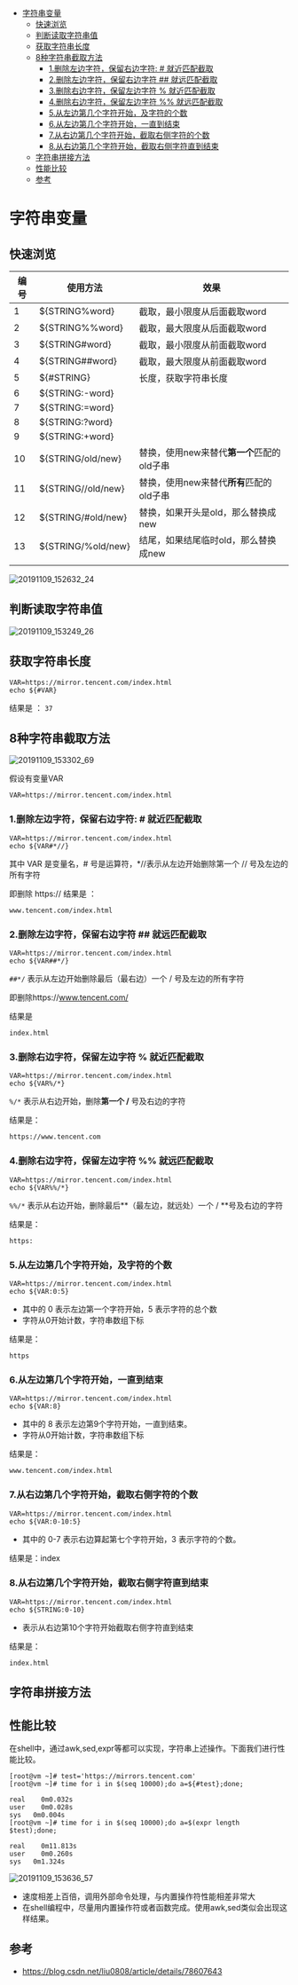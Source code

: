 <!-- MDTOC maxdepth:6 firsth1:1 numbering:0 flatten:0 bullets:1 updateOnSave:1 -->

- [字符串变量](#字符串变量)   
   - [快速浏览](#快速浏览)   
   - [判断读取字符串值](#判断读取字符串值)   
   - [获取字符串长度](#获取字符串长度)   
   - [8种字符串截取方法](#8种字符串截取方法)   
      - [1.删除左边字符，保留右边字符: # 就近匹配截取](#1删除左边字符，保留右边字符-#-就近匹配截取)   
      - [2.删除左边字符，保留右边字符 ## 就远匹配截取](#2删除左边字符，保留右边字符-##-就远匹配截取)   
      - [3.删除右边字符，保留左边字符 % 就近匹配截取](#3删除右边字符，保留左边字符-%-就近匹配截取)   
      - [4.删除右边字符，保留左边字符 %% 就远匹配截取](#4删除右边字符，保留左边字符-%%-就远匹配截取)   
      - [5.从左边第几个字符开始，及字符的个数](#5从左边第几个字符开始，及字符的个数)   
      - [6.从左边第几个字符开始，一直到结束](#6从左边第几个字符开始，一直到结束)   
      - [7.从右边第几个字符开始，截取右侧字符的个数](#7从右边第几个字符开始，截取右侧字符的个数)   
      - [8.从右边第几个字符开始，截取右侧字符直到结束](#8从右边第几个字符开始，截取右侧字符直到结束)   
   - [字符串拼接方法](#字符串拼接方法)   
   - [性能比较](#性能比较)   
   - [参考](#参考)   

<!-- /MDTOC -->
# 字符串变量

## 快速浏览

| 编号 | 使用方法           | 效果                                       |
| ---- | ------------------ | ------------------------------------------ |
| 1    | ${STRING%word}     | 截取，最小限度从后面截取word                     |
| 2    | ${STRING%%word}    | 截取，最大限度从后面截取word                     |
| 3    | ${STRING#word}     | 截取，最小限度从前面截取word                     |
| 4    | ${STRING##word}    | 截取，最大限度从前面截取word                     |
| 5    | ${#STRING}         | 长度，获取字符串长度                             |
| 6    | ${STRING:-word}    |                                            |
| 7    | ${STRING:=word}    |                                            |
| 8    | ${STRING:?word}    |                                            |
| 9    | ${STRING:+word}    |                                            |
| 10   | ${STRING/old/new}  | 替换，使用new来替代**第一个**匹配的old子串 |
| 11   | ${STRING//old/new} | 替换，使用new来替代**所有**匹配的old子串   |
| 12   | ${STRING/#old/new} | 替换，如果开头是old，那么替换成new         |
| 13   | ${STRING/%old/new} | 结尾，如果结尾临时old，那么替换成new       |
|      |                    |                                            |





![20191109_152632_24](image/20191109_152632_24.png)



## 判断读取字符串值

![20191109_153249_26](image/20191109_153249_26.png)



## 获取字符串长度

```
VAR=https://mirror.tencent.com/index.html
echo ${#VAR}
```
结果是 ：
```37```




## 8种字符串截取方法


![20191109_153302_69](image/20191109_153302_69.png)

假设有变量VAR

```
VAR=https://mirror.tencent.com/index.html
```

###  1.删除左边字符，保留右边字符: # 就近匹配截取

```
VAR=https://mirror.tencent.com/index.html
echo ${VAR#*//}
```

其中 VAR 是变量名，# 号是运算符，*//表示从左边开始删除第一个 // 号及左边的所有字符

即删除 https://
结果是 ：
```
www.tencent.com/index.html
```

### 2.删除左边字符，保留右边字符 ## 就远匹配截取

```
VAR=https://mirror.tencent.com/index.html
echo ${VAR##*/}
```

```##*/``` 表示从左边开始删除最后（最右边）一个 / 号及左边的所有字符

即删除https://www.tencent.com/

结果是
```
index.html
```

### 3.删除右边字符，保留左边字符 % 就近匹配截取

```
VAR=https://mirror.tencent.com/index.html
echo ${VAR%/*}
```

```%/*``` 表示从右边开始，删除**第一个 /** 号及右边的字符

结果是：

```
https://www.tencent.com
```

### 4.删除右边字符，保留左边字符 %% 就远匹配截取

```
VAR=https://mirror.tencent.com/index.html
echo ${VAR%%/*}
```

```%%/*``` 表示从右边开始，删除最后**（最左边，就远处）一个 / **号及右边的字符

结果是：
```
https:
```

### 5.从左边第几个字符开始，及字符的个数

```
VAR=https://mirror.tencent.com/index.html
echo ${VAR:0:5}
```

* 其中的 0 表示左边第一个字符开始，5 表示字符的总个数
* 字符从0开始计数，字符串数组下标

结果是：
```
https
```

### 6.从左边第几个字符开始，一直到结束

```
VAR=https://mirror.tencent.com/index.html
echo ${VAR:8}
```

* 其中的 8 表示左边第9个字符开始，一直到结束。
* 字符从0开始计数，字符串数组下标

结果是：
```
www.tencent.com/index.html
```

### 7.从右边第几个字符开始，截取右侧字符的个数

```
VAR=https://mirror.tencent.com/index.html
echo ${VAR:0-10:5}
```

* 其中的 0-7 表示右边算起第七个字符开始，3 表示字符的个数。

结果是：index

### 8.从右边第几个字符开始，截取右侧字符直到结束

```
VAR=https://mirror.tencent.com/index.html
echo ${STRING:0-10}
```

* 表示从右边第10个字符开始截取右侧字符直到结束

结果是：
```
index.html
```

## 字符串拼接方法










## 性能比较


在shell中，通过awk,sed,expr等都可以实现，字符串上述操作。下面我们进行性能比较。


```
[root@vm ~]# test='https://mirrors.tencent.com'   
[root@vm ~]# time for i in $(seq 10000);do a=${#test};done;           

real	0m0.032s
user	0m0.028s
sys	  0m0.004s
[root@vm ~]# time for i in $(seq 10000);do a=$(expr length $test);done;      

real	0m11.813s
user	0m0.260s
sys	  0m1.324s
```

![20191109_153636_57](image/20191109_153636_57.png)


* 速度相差上百倍，调用外部命令处理，与内置操作符性能相差非常大
* 在shell编程中，尽量用内置操作符或者函数完成。使用awk,sed类似会出现这样结果。


## 参考

* <https://blog.csdn.net/liu0808/article/details/78607643>
